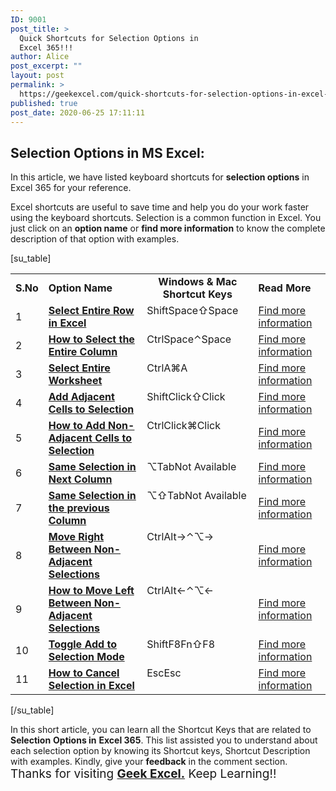 ```yaml
---
ID: 9001
post_title: >
  Quick Shortcuts for Selection Options in
  Excel 365!!!
author: Alice
post_excerpt: ""
layout: post
permalink: >
  https://geekexcel.com/quick-shortcuts-for-selection-options-in-excel-365/
published: true
post_date: 2020-06-25 17:11:11
---
```

<h2>Selection Options in MS Excel:</h2>
In this article, we have listed keyboard shortcuts for <strong>selection options</strong> in Excel 365 for your reference.

Excel shortcuts are useful to save time and help you do your work faster using the keyboard shortcuts. Selection is a common function in Excel. You just click on an <strong>option name</strong> or <strong>find more information</strong> to know the complete description of that option with examples.

[su_table]
<table>
<tbody>
<tr>
<td><strong>S.No</strong></td>
<td><strong>Option Name</strong></td>
<td style="text-align: -webkit-center;"><strong>Windows &amp; Mac Shortcut Keys</strong></td>
<td><strong>Read More</strong></td>
</tr>
<tr>
<td>1</td>
<td><a href="https://geekexcel.com/easy-ms-excel-shortcut-to-select-entire-row-in-the-worksheet/"><strong>Select Entire Row in Excel</strong></a></td>
<td style="display: flex;"><span class="custom-table custom-table1" style="display: flex;"><span class="key-flex"><span class="win-key" style="width: 80px;"><span class="custom-span-key">Shift</span></span>
</span><span class="key-flex"><span class="win-key" style="width: 80px;"><span class="custom-span-key">Space</span></span>
</span>
</span>
<span style="display: flex;"><span class="key-flex"><span class="mac-key"><span class="custom-span-key">⇧</span></span>
</span><span class="key-flex"><span class="mac-key" style="width: 80px;"><span class="custom-span-key">Space</span></span>
</span>
</span></td>
<td><a href="https://geekexcel.com/easy-ms-excel-shortcut-to-select-entire-row-in-the-worksheet/">Find more information</a></td>
</tr>
<tr>
<td>2</td>
<td><a href="https://geekexcel.com/quick-shortcut-to-select-entire-column-in-ms-excel-365/"><strong>How to Select the Entire Column</strong></a></td>
<td style="display: flex;"><span class="custom-table custom-table1" style="display: flex;"><span class="key-flex"><span class="win-key" style="width: 80px;"><span class="custom-span-key">Ctrl</span></span>
</span><span class="key-flex"><span class="win-key" style="width: 80px;"><span class="custom-span-key">Space</span></span>
</span>
</span>
<span style="display: flex;"><span class="key-flex"><span class="mac-key"><span class="custom-span-key">⌃</span></span>
</span><span class="key-flex"><span class="mac-key" style="width: 80px;"><span class="custom-span-key">Space</span></span>
</span>
</span></td>
<td><a href="https://geekexcel.com/quick-shortcut-to-select-entire-column-in-ms-excel-365/">Find more information</a></td>
</tr>
<tr>
<td>3</td>
<td><a href="https://geekexcel.com/excel-keyboard-shortcut-to-select-entire-worksheet/"><strong>Select Entire Worksheet</strong></a></td>
<td style="display: flex;"><span class="custom-table custom-table1" style="display: flex;"><span class="key-flex"><span class="win-key" style="width: 80px;"><span class="custom-span-key">Ctrl</span></span>
</span><span class="key-flex"><span class="win-key"><span class="custom-span-key">A</span></span>
</span>
</span>
<span style="display: flex;"><span class="key-flex"><span class="mac-key"><span class="custom-span-key">⌘</span></span>
</span><span class="key-flex"><span class="mac-key"><span class="custom-span-key">A</span></span>
</span>
</span></td>
<td><a href="https://geekexcel.com/excel-keyboard-shortcut-to-select-entire-worksheet/">Find more information</a></td>
</tr>
<tr>
<td>4</td>
<td><a href="https://geekexcel.com/shortcut-to-add-adjacent-cells-to-selection-in-ms-excel-365/"><strong>Add Adjacent Cells to Selection</strong></a></td>
<td style="display: flex;"><span class="custom-table custom-table1" style="display: flex;"><span class="key-flex"><span class="win-key" style="width: 80px;"><span class="custom-span-key">Shift</span></span>
</span><span class="key-flex"><span class="win-key" style="width: 80px;"><span class="custom-span-key">Click</span></span>
</span>
</span>
<span style="display: flex;"><span class="key-flex"><span class="mac-key"><span class="custom-span-key">⇧</span></span>
</span><span class="key-flex"><span class="mac-key" style="width: 80px;"><span class="custom-span-key">Click</span></span>
</span>
</span></td>
<td><a href="https://geekexcel.com/shortcut-to-add-adjacent-cells-to-selection-in-ms-excel-365/">Find more information</a></td>
</tr>
<tr>
<td>5</td>
<td><a href="https://geekexcel.com/quick-shortcut-keys-to-add-non-adjacent-cells-to-selection-in-excel-365/"><strong>How to Add Non-Adjacent Cells to Selection</strong></a></td>
<td style="display: flex;"><span class="custom-table custom-table1" style="display: flex;"><span class="key-flex"><span class="win-key" style="width: 80px;"><span class="custom-span-key">Ctrl</span></span>
</span><span class="key-flex"><span class="win-key" style="width: 80px;"><span class="custom-span-key">Click</span></span>
</span>
</span>
<span style="display: flex;"><span class="key-flex"><span class="mac-key"><span class="custom-span-key">⌘</span></span>
</span><span class="key-flex"><span class="mac-key" style="width: 80px;"><span class="custom-span-key">Click</span></span>
</span>
</span></td>
<td><a href="https://geekexcel.com/quick-shortcut-keys-to-add-non-adjacent-cells-to-selection-in-excel-365/">Find more information</a></td>
</tr>
<tr>
<td>6</td>
<td><a href="https://geekexcel.com/a-quick-keyboard-shortcut-for-same-selection-in-next-column/"><strong>Same Selection in Next Column</strong></a></td>
<td style="display: flex;"><span class="custom-table custom-table1" style="display: flex;"><span class="key-flex"><span class="win-key"><span class="custom-span-key">⌥</span></span>
</span><span class="key-flex"><span class="win-key"><span class="custom-span-key">Tab</span></span>
</span>
</span>
<span style="display: flex;"><span class="key-flex"><span class="mac-key" style="width: 180px;"><span class="custom-span-key">Not Available</span></span>
</span>
</span></td>
<td><a href="https://geekexcel.com/a-quick-keyboard-shortcut-for-same-selection-in-next-column/">Find more information</a></td>
</tr>
<tr>
<td>7</td>
<td><a href="https://geekexcel.com/simple-shortcuts-for-same-selection-in-previous-column-in-excel-365/"><strong>Same Selection in the previous Column</strong></a></td>
<td style="display: flex;"><span class="custom-table custom-table1" style="display: flex;"><span class="key-flex"><span class="win-key"><span class="custom-span-key">⌥</span></span>
</span><span class="key-flex"><span class="win-key"><span class="custom-span-key">⇧</span></span>
</span><span class="key-flex"><span class="win-key"><span class="custom-span-key">Tab</span></span>
</span>
</span>
<span style="display: flex;"><span class="key-flex"><span class="mac-key" style="width: 180px;"><span class="custom-span-key">Not Available</span></span>
</span>
</span></td>
<td><a href="https://geekexcel.com/simple-shortcuts-for-same-selection-in-previous-column-in-excel-365/">Find more information</a></td>
</tr>
<tr>
<td>8</td>
<td><a href="https://geekexcel.com/shortcut-to-move-right-between-non-adjacent-selections-in-excel/"><strong>Move Right Between Non-Adjacent Selections</strong></a></td>
<td style="display: flex;"><span class="custom-table custom-table1" style="display: flex;"><span class="key-flex"><span class="win-key" style="width: 80px;"><span class="custom-span-key">Ctrl</span></span>
</span><span class="key-flex"><span class="win-key"><span class="custom-span-key">Alt</span></span>
</span><span class="key-flex"><span class="win-key"><span class="custom-span-key">→</span></span>
</span>
</span>
<span style="display: flex;"><span class="key-flex"><span class="mac-key"><span class="custom-span-key">⌃</span></span>
</span><span class="key-flex"><span class="mac-key"><span class="custom-span-key">⌥</span></span>
</span><span class="key-flex"><span class="mac-key"><span class="custom-span-key">→</span></span>
</span>
</span></td>
<td><a href="https://geekexcel.com/shortcut-to-move-right-between-non-adjacent-selections-in-excel/">Find more information</a></td>
</tr>
<tr>
<td>9</td>
<td><a href="https://geekexcel.com/simple-shortcuts-to-move-left-between-non-adjacent-selection-cells/"><strong>How to Move Left Between Non-Adjacent Selections</strong></a></td>
<td style="display: flex;"><span class="custom-table custom-table1" style="display: flex;"><span class="key-flex"><span class="win-key" style="width: 80px;"><span class="custom-span-key">Ctrl</span></span>
</span><span class="key-flex"><span class="win-key"><span class="custom-span-key">Alt</span></span>
</span><span class="key-flex"><span class="win-key"><span class="custom-span-key">←</span></span>
</span>
</span>
<span style="display: flex;"><span class="key-flex"><span class="mac-key"><span class="custom-span-key">⌃</span></span>
</span><span class="key-flex"><span class="mac-key"><span class="custom-span-key">⌥</span></span>
</span><span class="key-flex"><span class="mac-key"><span class="custom-span-key">←</span></span>
</span>
</span></td>
<td><a href="https://geekexcel.com/simple-shortcuts-to-move-left-between-non-adjacent-selection-cells/">Find more information</a></td>
</tr>
<tr>
<td>10</td>
<td><a href="https://geekexcel.com/shortcuts-for-toggle-add-to-selection-mode-in-ms-excel-365/"><strong>Toggle Add to Selection Mode</strong></a></td>
<td style="display: flex;"><span class="custom-table custom-table1" style="display: flex;"><span class="key-flex"><span class="win-key" style="width: 80px;"><span class="custom-span-key">Shift</span></span>
</span><span class="key-flex"><span class="win-key"><span class="custom-span-key">F8</span></span>
</span>
</span>
<span style="display: flex;"><span class="key-flex"><span class="mac-key"><span class="custom-span-key">Fn</span></span>
</span><span class="key-flex"><span class="mac-key"><span class="custom-span-key">⇧</span></span>
</span><span class="key-flex"><span class="mac-key"><span class="custom-span-key">F8</span></span>
</span>
</span></td>
<td><a href="https://geekexcel.com/shortcuts-for-toggle-add-to-selection-mode-in-ms-excel-365/">Find more information</a></td>
</tr>
<tr>
<td>11</td>
<td><a href="https://geekexcel.com/simple-shortcut-to-cancel-selection-in-microsoft-excel-365/"><strong>How to Cancel Selection in Excel</strong></a></td>
<td style="display: flex;"><span class="custom-table custom-table1" style="display: flex;"><span class="key-flex"><span class="win-key"><span class="custom-span-key">Esc</span></span>
</span>
</span>
<span style="display: flex;"><span class="key-flex"><span class="mac-key"><span class="custom-span-key">Esc</span></span>
</span>
</span></td>
<td><a href="https://geekexcel.com/simple-shortcut-to-cancel-selection-in-microsoft-excel-365/">Find more information</a></td>
</tr>
</tbody>
</table>
[/su_table]

In this short article, you can learn all the Shortcut Keys that are related to <strong>Selection</strong> <strong>Options in</strong> <strong>Excel 365</strong>. This list assisted you to understand about each selection option by knowing its Shortcut keys, Shortcut Description with examples. Kindly, give your <strong>feedback</strong> in the comment section. <span style="font-size: 19px;">Thanks for visiting <strong><a href="https://geekexcel.com/">Geek Excel.</a></strong> Keep Learning!!</span>